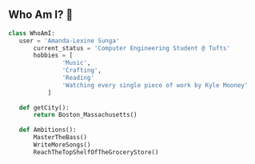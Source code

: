  ## Who Am I? 🧋
 ```python
 class WhoAmI:
 	user = 'Amanda-Lexine Sunga'
		current_status = 'Computer Engineering Student @ Tufts'
		hobbies = [
				'Music',
				'Crafting',
				'Reading'
				'Watching every single piece of work by Kyle Mooney'
			]
	
	def getCity():
		return Boston_Massachusetts()
	
	def Ambitions():
		MasterTheBass()
		WriteMoreSongs()
		ReachTheTopShelfOfTheGroceryStore()
	
 ```

<!---
amandalexine/amandalexine is a ✨ special ✨ repository because its `README.md` (this file) appears on your GitHub profile.
You can click the Preview link to take a look at your changes.
--->

